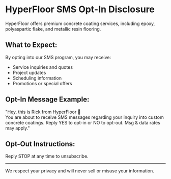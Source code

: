 
 # HyperFloor SMS Opt-In Disclosure
 
 HyperFloor offers premium concrete coating services, including epoxy, polyaspartic flake, and metallic resin flooring.
 
 ## What to Expect:
 By opting into our SMS program, you may receive:
 - Service inquiries and quotes
 - Project updates
 - Scheduling information
 - Promotions or special offers
 
 ## Opt-In Message Example:
 "Hey, this is Rick from HyperFloor 👋  
 You are about to receive SMS messages regarding your inquiry into custom concrete coatings. Reply YES to opt-in or NO to opt-out. Msg & data rates may apply."
 
 ## Opt-Out Instructions:
 Reply STOP at any time to unsubscribe.
 
 ---
 
 We respect your privacy and will never sell or misuse your information.
